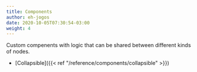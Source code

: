```yaml
---  
title: Components  
author: eh-jogos  
date: 2020-10-05T07:30:54-03:00  
weight: 4  
---  
```

Custom compenents with logic that can be shared between different kinds of nodes.  
- [Collapsible]({{< ref "/reference/components/collapsible" >}})  
